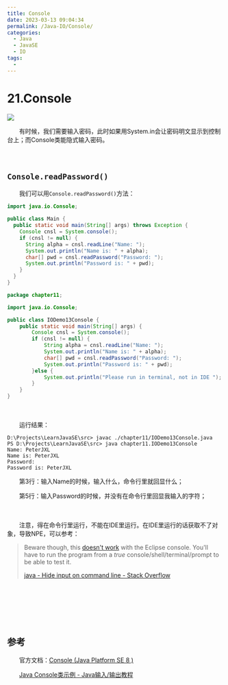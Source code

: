 ```yaml
---
title: Console
date: 2023-03-13 09:04:34
permalink: /Java-IO/Console/
categories:
  - Java
  - JavaSE
  - IO
tags:
  - 
---
```



# 21.Console

![](https://image.peterjxl.com/blog/196.jpg)

　　有时候，我们需要输入密码，此时如果用System.in会让密码明文显示到控制台上；而Console类能隐式输入密码。

<!-- more -->





　　‍

## `Console.readPassword()`​

　　我们可以用`Console.readPassword()`​方法：

```java
import java.io.Console;

public class Main {
  public static void main(String[] args) throws Exception {
    Console cnsl = System.console();
    if (cnsl != null) {
      String alpha = cnsl.readLine("Name: ");
      System.out.println("Name is: " + alpha);
      char[] pwd = cnsl.readPassword("Password: ");
      System.out.println("Password is: " + pwd);
    }
  }
}

package chapter11;

import java.io.Console;

public class IODemo13Console {
    public static void main(String[] args) {
        Console cnsl = System.console();
        if (cnsl != null) {
            String alpha = cnsl.readLine("Name: ");
            System.out.println("Name is: " + alpha);
            char[] pwd = cnsl.readPassword("Password: ");
            System.out.println("Password is: " + pwd);
        }else {
            System.out.println("Please run in terminal, not in IDE ");
        }
    }
}
```

　　‍

　　运行结果：

```shell
D:\Projects\LearnJavaSE\src> javac ./chapter11/IODemo13Console.java
PS D:\Projects\LearnJavaSE\src> java chapter11.IODemo13Console
Name: PeterJXL
Name is: PeterJXL
Password:
Password is: PeterJXL
```

　　第3行：输入Name的时候，输入什么，命令行里就回显什么；

　　第5行：输入Password的时候，并没有在命令行里回显我输入的字符；

　　‍

　　注意，得在命令行里运行，不能在IDE里运行。在IDE里运行的话获取不了对象，导致NPE，可以参考：

> Beware though, this [doesn&apos;t work](https://bugs.eclipse.org/bugs/show_bug.cgi?id=122429) with the Eclipse console. You'll have to run the program from a *true* console/shell/terminal/prompt to be able to test it.
>
> [java - Hide input on command line - Stack Overflow](https://stackoverflow.com/questions/10819469/hide-input-on-command-line)

　　‍

　　‍

　　‍

## 参考

　　官方文档：[Console (Java Platform SE 8 )](https://docs.oracle.com/javase/8/docs/api/java/io/Console.html)

　　[Java Console类示例 - Java输入/输出教程](https://www.yiibai.com/java_io/console.html#article-start)
